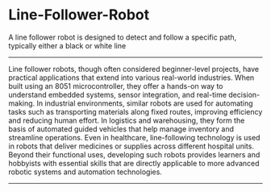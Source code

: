 # Line-Follower-Robot
A line follower robot is designed to detect and follow a specific path, typically either a black or white line

----------------------------------------------------------------------------------------------------------------------------------------------------------------------------------------------

Line follower robots, though often considered beginner-level projects, have practical applications that extend into various real-world industries. When built using an 8051 microcontroller, they offer a hands-on way to understand embedded systems, sensor integration, and real-time decision-making. In industrial environments, similar robots are used for automating tasks such as transporting materials along fixed routes, improving efficiency and reducing human effort. In logistics and warehousing, they form the basis of automated guided vehicles that help manage inventory and streamline operations. Even in healthcare, line-following technology is used in robots that deliver medicines or supplies across different hospital units. Beyond their functional uses, developing such robots provides learners and hobbyists with essential skills that are directly applicable to more advanced robotic systems and automation technologies.


-----------------------------------------------------------------------------------------------------------------------------------------------------------------------------------------------
